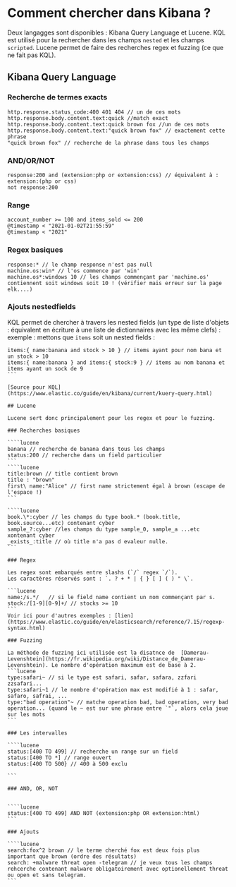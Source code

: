 # Comment chercher dans Kibana ?

Deux langagges sont disponibles : Kibana Query Language et Lucene.
KQL est utilisé pour la rechercher dans les champs `nested` et les champs `scripted`.
Lucene permet de faire des recherches regex et fuzzing (ce que ne fait pas KQL).

## Kibana Query Language

### Recherche de termes exacts

```kql
http.response.status_code:400 401 404 // un de ces mots
http.response.body.content.text:quick //match exact
http.response.body.content.text:quick brown fox //un de ces mots
http.response.body.content.text:"quick brown fox" // exactement cette phrase
"quick brown fox" // recherche de la phrase dans tous les champs
```
### AND/OR/NOT

```kql
response:200 and (extension:php or extension:css) // équivalent à : extension:(php or css)
not response:200 
```

### Range

```kql
account_number >= 100 and items_sold <= 200
@timestamp < "2021-01-02T21:55:59"
@timestamp < "2021"
```

### Regex basiques

```kql
response:* // le champ response n'est pas null
machine.os:win* // l'os commence par 'win'
machine.os*:windows 10 // les champs commençant par 'machine.os' contiennent soit windows soit 10 ! (vérifier mais erreur sur la page elk....)
```

### Ajouts nestedfields

KQL permet de chercher à travers les nested fields (un type de liste d'objets : équivalent en écriture à une liste de dictionnaires avec les même clefs) : exemple : mettons que `items` soit un nested fields :
````kql
items:{ name:banana and stock > 10 } // items ayant pour nom bana et un stock > 10
items:{ name:banana } and items:{ stock:9 } // items au nom banana et items ayant un sock de 9
```

[Source pour KQL](https://www.elastic.co/guide/en/kibana/current/kuery-query.html)

## Lucene

Lucene sert donc principalement pour les regex et pour le fuzzing.

### Recherches basiques

````lucene
banana // recherche de banana dans tous les champs
status:200 // recherche dans un field particulier
```
````lucene
title:brown // title contient brown
title : "brown" 
first\ name:"Alice" // first name strictement égal à brown (escape de l'espace !)
```

````lucene
book.\*:cyber // les champs du type book.* (book.title, book.source...etc) contenant cyber
sample_?:cyber //les champs du type sample_0, sample_a ...etc xontenant cyber
_exists_:title // où title n'a pas d evaleur nulle.
```

### Regex

Les regex sont embarqués entre slashs (`/` regex `/`).
Les caractères réservés sont : `. ? + * | { } [ ] ( ) " \`.

```lucene
name:/s.*/   // si le field name contient un nom commençant par s.
stock:/[1-9][0-9]+/ // stocks >= 10
```
Voir ici pour d'autres exemples : [lien](https://www.elastic.co/guide/en/elasticsearch/reference/7.15/regexp-syntax.html)

### Fuzzing

La méthode de fuzzing ici utilisée est la disatnce de  [Damerau-Levenshtein](https://fr.wikipedia.org/wiki/Distance_de_Damerau-Levenshtein). Le nombre d'opération maximum est de base à 2.
```lucene
type:safari~ // si le type est safari, safar, safara, zzfari zzsafari...
type:safari~1 // le nombre d'opération max est modifié à 1 : safar, safaro, safrai, ...
type:"bad operation"~ // matche operation bad, bad operation, very bad operation... (quand le ~ est sur une phrase entre `"`, alors cela joue sur les mots
```

### Les intervalles

````lucene
status:[400 TO 499] // recherche un range sur un field
status:[400 TO *] // range ouvert
status:[400 TO 500} // 400 à 500 exclu

```

### AND, OR, NOT


````lucene
status:[400 TO 499] AND NOT (extension:php OR extension:html)
```

### Ajouts

````lucene
search:fox^2 brown // le terme cherché fox est deux fois plus important que brown (ordre des résultats)
search: +malware threat open -telegram // je veux tous les champs rehcerche contenant malware obligatoirement avec optionellement threat ou open et sans telegram.
```
